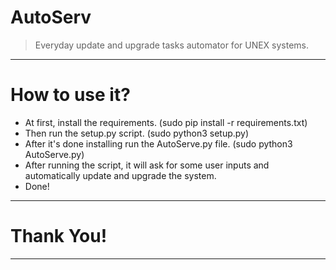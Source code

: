 # AutoServ
> Everyday update and upgrade tasks automator for UNEX systems.
***
# How to use it?
* At first, install the requirements. (sudo pip install -r requirements.txt)
* Then run the setup.py script. (sudo python3 setup.py)
* After it's done installing run the AutoServe.py file. (sudo python3 AutoServe.py)
* After running the script, it will ask for some user inputs and automatically update and upgrade the system.
* Done!
***
# Thank You!
***
